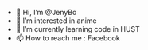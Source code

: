 - 👋 Hi, I’m @JenyBo
- 👀 I’m interested in anime
- 🌱 I’m currently learning code in HUST
- 📫 How to reach me : Facebook

<!---
JenyBo/JenyBo is a ✨ special ✨ repository because its `README.md` (this file) appears on your GitHub profile.
You can click the Preview link to take a look at your changes.
--->
